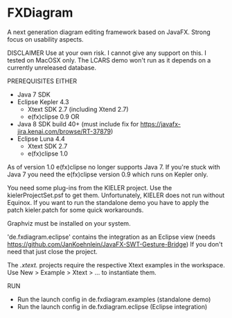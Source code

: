 FXDiagram
=========

A next generation diagram editing framework based on JavaFX. Strong focus
on usability aspects.


DISCLAIMER
Use at your own risk. I cannot give any support on this.
I tested on MacOSX only. 
The LCARS demo won't run as it depends on a currently unreleased database. 



PREREQUISITES
EITHER
- Java 7 SDK
- Eclipse Kepler 4.3
	- Xtext SDK 2.7 (including Xtend 2.7)
	- e(fx)clipse 0.9 
OR
- Java 8 SDK build 40+
  (must include fix for https://javafx-jira.kenai.com/browse/RT-37879)
- Eclipse Luna 4.4
	- Xtext SDK 2.7
	- e(fx)clipse 1.0
	
As of version 1.0 e(fx)clipse no longer supports Java 7. If you're stuck 
with Java 7 you need the e(fx)clipse version 0.9 which runs on Kepler only. 

You need some plug-ins from the KIELER project. Use 
the kielerProjectSet.psf to get them. Unfortunately, KIELER does not 
run without Equinox. If you want to run the standalone demo you have to 
apply the patch kieler.patch for some quick workarounds.

Graphviz must be installed on your system.

'de.fxdiagram.eclipse' contains the integration as an Eclipse view (needs   
https://github.com/JanKoehnlein/JavaFX-SWT-Gesture-Bridge) If you don't 
need that just close the project.

The *.xtext.* projects require the respective Xtext examples in the 
workspace. Use New > Example > Xtext > ... to instantiate them.



RUN
- Run the launch config in de.fxdiagram.examples (standalone demo)
- Run the launch config in de.fxdiagram.eclipse (Eclipse integration)
